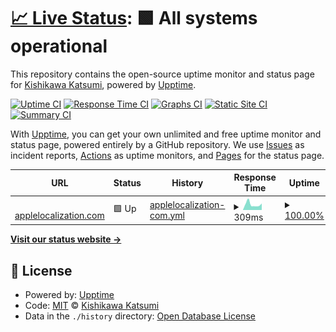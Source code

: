 # [📈 Live Status](https://status.applelocalization.com): <!--live status--> **🟩 All systems operational**

This repository contains the open-source uptime monitor and status page for [Kishikawa Katsumi](https://kishikawakatsumi.com), powered by [Upptime](https://github.com/upptime/upptime).

[![Uptime CI](https://github.com/kishikawakatsumi/status.applelocalization.com/workflows/Uptime%20CI/badge.svg)](https://github.com/kishikawakatsumi/status.applelocalization.com/actions?query=workflow%3A%22Uptime+CI%22)
[![Response Time CI](https://github.com/kishikawakatsumi/status.applelocalization.com/workflows/Response%20Time%20CI/badge.svg)](https://github.com/kishikawakatsumi/status.applelocalization.com/actions?query=workflow%3A%22Response+Time+CI%22)
[![Graphs CI](https://github.com/kishikawakatsumi/status.applelocalization.com/workflows/Graphs%20CI/badge.svg)](https://github.com/kishikawakatsumi/status.applelocalization.com/actions?query=workflow%3A%22Graphs+CI%22)
[![Static Site CI](https://github.com/kishikawakatsumi/status.applelocalization.com/workflows/Static%20Site%20CI/badge.svg)](https://github.com/kishikawakatsumi/status.applelocalization.com/actions?query=workflow%3A%22Static+Site+CI%22)
[![Summary CI](https://github.com/kishikawakatsumi/status.applelocalization.com/workflows/Summary%20CI/badge.svg)](https://github.com/kishikawakatsumi/status.applelocalization.com/actions?query=workflow%3A%22Summary+CI%22)

With [Upptime](https://upptime.js.org), you can get your own unlimited and free uptime monitor and status page, powered entirely by a GitHub repository. We use [Issues](https://github.com/kishikawakatsumi/status.applelocalization.com/issues) as incident reports, [Actions](https://github.com/kishikawakatsumi/status.applelocalization.com/actions) as uptime monitors, and [Pages](https://status.applelocalization.com) for the status page.

<!--start: status pages-->
<!-- This summary is generated by Upptime (https://github.com/upptime/upptime) -->
<!-- Do not edit this manually, your changes will be overwritten -->
<!-- prettier-ignore -->
| URL | Status | History | Response Time | Uptime |
| --- | ------ | ------- | ------------- | ------ |
| <img alt="" src="https://icons.duckduckgo.com/ip3/applelocalization.com.ico" height="13"> [applelocalization.com](https://applelocalization.com/healthz) | 🟩 Up | [applelocalization-com.yml](https://github.com/kishikawakatsumi/status.applelocalization.com/commits/HEAD/history/applelocalization-com.yml) | <details><summary><img alt="Response time graph" src="./graphs/applelocalization-com/response-time-week.png" height="20"> 309ms</summary><br><a href="https://status.applelocalization.com/history/applelocalization-com"><img alt="Response time 269" src="https://img.shields.io/endpoint?url=https%3A%2F%2Fraw.githubusercontent.com%2Fkishikawakatsumi%2Fstatus.applelocalization.com%2FHEAD%2Fapi%2Fapplelocalization-com%2Fresponse-time.json"></a><br><a href="https://status.applelocalization.com/history/applelocalization-com"><img alt="24-hour response time 355" src="https://img.shields.io/endpoint?url=https%3A%2F%2Fraw.githubusercontent.com%2Fkishikawakatsumi%2Fstatus.applelocalization.com%2FHEAD%2Fapi%2Fapplelocalization-com%2Fresponse-time-day.json"></a><br><a href="https://status.applelocalization.com/history/applelocalization-com"><img alt="7-day response time 309" src="https://img.shields.io/endpoint?url=https%3A%2F%2Fraw.githubusercontent.com%2Fkishikawakatsumi%2Fstatus.applelocalization.com%2FHEAD%2Fapi%2Fapplelocalization-com%2Fresponse-time-week.json"></a><br><a href="https://status.applelocalization.com/history/applelocalization-com"><img alt="30-day response time 258" src="https://img.shields.io/endpoint?url=https%3A%2F%2Fraw.githubusercontent.com%2Fkishikawakatsumi%2Fstatus.applelocalization.com%2FHEAD%2Fapi%2Fapplelocalization-com%2Fresponse-time-month.json"></a><br><a href="https://status.applelocalization.com/history/applelocalization-com"><img alt="1-year response time 269" src="https://img.shields.io/endpoint?url=https%3A%2F%2Fraw.githubusercontent.com%2Fkishikawakatsumi%2Fstatus.applelocalization.com%2FHEAD%2Fapi%2Fapplelocalization-com%2Fresponse-time-year.json"></a></details> | <details><summary><a href="https://status.applelocalization.com/history/applelocalization-com">100.00%</a></summary><a href="https://status.applelocalization.com/history/applelocalization-com"><img alt="All-time uptime 99.95%" src="https://img.shields.io/endpoint?url=https%3A%2F%2Fraw.githubusercontent.com%2Fkishikawakatsumi%2Fstatus.applelocalization.com%2FHEAD%2Fapi%2Fapplelocalization-com%2Fuptime.json"></a><br><a href="https://status.applelocalization.com/history/applelocalization-com"><img alt="24-hour uptime 100.00%" src="https://img.shields.io/endpoint?url=https%3A%2F%2Fraw.githubusercontent.com%2Fkishikawakatsumi%2Fstatus.applelocalization.com%2FHEAD%2Fapi%2Fapplelocalization-com%2Fuptime-day.json"></a><br><a href="https://status.applelocalization.com/history/applelocalization-com"><img alt="7-day uptime 100.00%" src="https://img.shields.io/endpoint?url=https%3A%2F%2Fraw.githubusercontent.com%2Fkishikawakatsumi%2Fstatus.applelocalization.com%2FHEAD%2Fapi%2Fapplelocalization-com%2Fuptime-week.json"></a><br><a href="https://status.applelocalization.com/history/applelocalization-com"><img alt="30-day uptime 100.00%" src="https://img.shields.io/endpoint?url=https%3A%2F%2Fraw.githubusercontent.com%2Fkishikawakatsumi%2Fstatus.applelocalization.com%2FHEAD%2Fapi%2Fapplelocalization-com%2Fuptime-month.json"></a><br><a href="https://status.applelocalization.com/history/applelocalization-com"><img alt="1-year uptime 99.95%" src="https://img.shields.io/endpoint?url=https%3A%2F%2Fraw.githubusercontent.com%2Fkishikawakatsumi%2Fstatus.applelocalization.com%2FHEAD%2Fapi%2Fapplelocalization-com%2Fuptime-year.json"></a></details>

<!--end: status pages-->

[**Visit our status website →**](https://status.applelocalization.com)

## 📄 License

- Powered by: [Upptime](https://github.com/upptime/upptime)
- Code: [MIT](./LICENSE) © [Kishikawa Katsumi](https://kishikawakatsumi.com)
- Data in the `./history` directory: [Open Database License](https://opendatacommons.org/licenses/odbl/1-0/)
